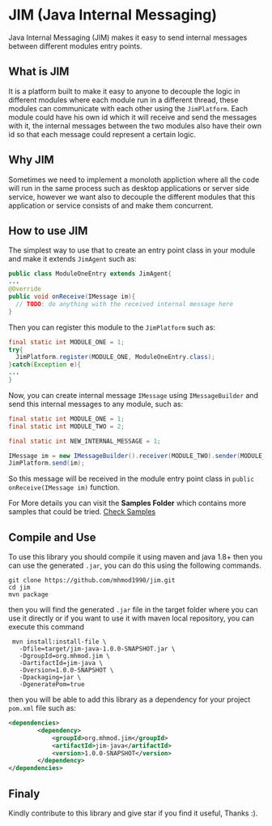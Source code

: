 # JIM (Java Internal Messaging)
Java Internal Messaging (JIM) makes it easy to send internal messages between different modules entry points.

## What is JIM
It is a platform built to make it easy to anyone to decouple the logic in different modules where each module run in a different thread, these modules can communicate with each other using the `JimPlatform`.
Each module could have his own id which it will receive and send the messages with it, the internal messages between the two modules also have their own id so that each message could represent a certain logic.

## Why JIM
Sometimes we need to implement a monoloth appliction where all the code will run in the same process such as desktop applications or server side service,
however we want also to decouple the different modules that this application or service consists of and make them concurrent.

## How to use JIM
The simplest way to use that to create an entry point class in your module and make it extends `JimAgent` such as:
```java
public class ModuleOneEntry extends JimAgent{
...
@Override
public void onReceive(IMessage im){
  // TODO: do anything with the received internal message here
}
```
Then you can register this module to the `JimPlatform` such as:
```java
final static int MODULE_ONE = 1;
try{
  JimPlatform.register(MODULE_ONE, ModuleOneEntry.class);
}catch(Exception e){
...
}
```
Now, you can create internal message `IMessage` using `IMessageBuilder` and send this internal messages to any module, such as:
```java
final static int MODULE_ONE = 1;
final static int MODULE_TWO = 2;

final static int NEW_INTERNAL_MESSAGE = 1;

IMessage im = new IMessageBuilder().receiver(MODULE_TWO).sender(MODULE_ONE).messageType(NEW_INTERNAL_MESSAGE).build();
JimPlatform.send(im);
```
So this message will be received in the module entry point class in `public onReceive(IMessage im)` function.

For More details you can visit the **Samples Folder** which contains more samples that could be tried.
[Check Samples](samples/)

## Compile and Use
To use this library you should compile it using maven and java 1.8+ then you can use the generated `.jar`, you can do this using the following commands.
```
git clone https://github.com/mhmod1990/jim.git
cd jim
mvn package
```
then you will find the generated `.jar` file in the target folder where you can use it directly or if you want to use it with maven local repository, you can execute this command
```
 mvn install:install-file \                  
   -Dfile=target/jim-java-1.0.0-SNAPSHOT.jar \
   -DgroupId=org.mhmod.jim \
   -DartifactId=jim-java \
   -Dversion=1.0.0-SNAPSHOT \
   -Dpackaging=jar \
   -DgeneratePom=true
```
then you will be able to add this library as a dependency for your project `pom.xml` file such as:
```xml
<dependencies>
        <dependency>
            <groupId>org.mhmod.jim</groupId>
            <artifactId>jim-java</artifactId>
            <version>1.0.0-SNAPSHOT</version>
        </dependency>
</dependencies>
```

## Finaly
Kindly contribute to this library and give star if you find it useful, Thanks :).

